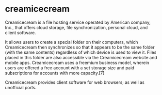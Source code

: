 # creamicecream

Creamicecream is a file hosting service operated by American company, Inc., that offers cloud storage, file synchronization, personal cloud, and client software.

It allows users to create a special folder on their computers, which Creamicecream then synchronizes so that it appears to be the same folder (with the same contents) regardless of which device is used to view it. Files placed in this folder are also accessible via the Creamicecream website and mobile apps. Creamicecream uses a freemium business model, wherein users are offered a free account with a set storage size and paid subscriptions for accounts with more capacity.[7]

Creamicecream provides client software for web browsers; as well as unofficial ports.

